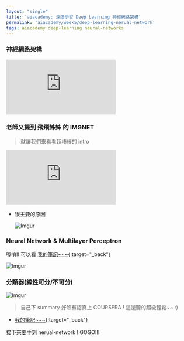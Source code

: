 ```yaml
---
layout: "single"
title: 'aiacademy: 深度學習 Deep Learning 神經網路架構'
permalink: 'aiacademy/week5/deep-learning-nerual-network'
tags: aiacademy deep-learning neural-networks
---
```


### 神經網路架構

<iframe src="https://www.youtube.com/embed/gYASL27Hn40" frameborder="0" allow="accelerometer; autoplay; encrypted-media; gyroscope; picture-in-picture" allowfullscreen></iframe>

### 老師又提到 飛飛姊姊 的 IMGNET

> 就讓我們來看看超棒棒的 intro

<iframe src="https://www.youtube.com/embed/vT1JzLTH4G4" frameborder="0" allow="accelerometer; autoplay; encrypted-media; gyroscope; picture-in-picture" allowfullscreen></iframe>

- 很主要的原因
   
   ![Imgur](https://i.imgur.com/8KR0WDJ.gif)



### Neural Network & Multilayer Perceptron

喔唷!! 可以看 [我的筆記~~~](https://yuting3656.github.io/yutingblog/blog/tag.html#neural-networks){:target="_back"}


![Imgur](https://i.imgur.com/dJjPtLs.gif)


### 分類器(線性可分/不可分)

![Imgur](https://i.imgur.com/raHvqxM.gif) 

>自己下 summary 好險有認真上 COURSERA ! 這邊聽的超級輕鬆~~ :)  

   - [我的筆記~~~](https://yuting3656.github.io/yutingblog/blog/tag.html#neural-networks){:target="_back"} 

接下來要手刻 nerual-network ! GOGO!!!
